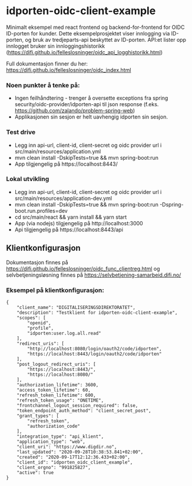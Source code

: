 # idporten-oidc-client-example
Minimalt eksempel med react frontend og backend-for-frontend for OIDC ID-porten for kunder. Dette eksempelprosjektet viser innlogging via ID-porten, og bruk av tredjeparts-api beskyttet av ID-porten. API:et lister opp innlogget bruker sin innloggingshistorikk (https://difi.github.io/felleslosninger/oidc_api_logghistorikk.html) 

Full dokumentasjon finner du her: https://difi.github.io/felleslosninger/oidc_index.html

### Noen punkter å tenke på:
  * Ingen feilhåndtering - trenger å oversette exceptions fra spring security/oidc-provider/idporten-api til json response (f.eks. https://github.com/zalando/problem-spring-web)
  * Applikasjonen sin sesjon er helt uavhengig idporten sin sesjon.

### Test drive
 * Legg inn api-url, client-id, client-secret og oidc provider url i src/main/resources/application.yml
 * mvn clean install -DskipTests=true && mvn spring-boot:run
 * App tilgjengelig på https://localhost:8443/
  
### Lokal utvikling
 * Legg inn api-url, client-id, client-secret og oidc provider url i src/main/resources/application-dev.yml
 * mvn clean install -DskipTests=true && mvn spring-boot:run -Dspring-boot.run.profiles=dev
 * cd src/main/react && yarn install && yarn start
 * App (via nodejs) tilgjengelig  på http://localhost:3000
 * Api tilgjengelig på https://localhost:8443/api
 

## Klientkonfigurasjon 
Dokumentasjon finnes på https://difi.github.io/felleslosninger/oidc_func_clientreg.html og selvbetjeningsløsning finnes på https://selvbetjening-samarbeid.difi.no/

### Eksempel på klientkonfigurasjon:
```
{
    "client_name": "DIGITALISERINGSDIREKTORATET",
    "description": "Testklient for idporten-oidc-client-example",
    "scopes": [
        "openid",
        "profile",
        "idporten:user.log.all.read"
    ],
    "redirect_uris": [
        "http://localhost:8080/login/oauth2/code/idporten",
        "https://localhost:8443/login/oauth2/code/idporten"
    ],
    "post_logout_redirect_uris": [
        "https://localhost:8443/",
        "https://localhost:8080/"
    ],
    "authorization_lifetime": 3600,
    "access_token_lifetime": 60,
    "refresh_token_lifetime": 600,
    "refresh_token_usage": "ONETIME",
    "frontchannel_logout_session_required": false,
    "token_endpoint_auth_method": "client_secret_post",
    "grant_types": [
        "refresh_token",
        "authorization_code"
    ],
    "integration_type": "api_klient",
    "application_type": "web",
    "client_uri": "https://www.digdir.no",
    "last_updated": "2020-09-28T10:38:53.841+02:00",
    "created": "2020-09-17T12:12:36.433+02:00",
    "client_id": "idporten_oidc_client_example",
    "client_orgno": "991825827",
    "active": true
}
```